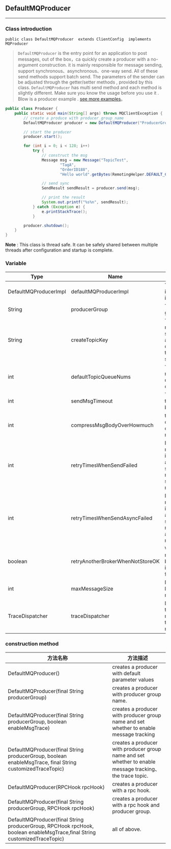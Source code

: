 ## DefaultMQProducer
---
### Class introduction

`public class DefaultMQProducer 
extends ClientConfig 
implements MQProducer`

>`DefaultMQProducer` is the entry point for an application to post messages, out of the box，ca  quickly create a producer with a no-argument construction. it is mainly responsible for message sending, support synchronous、asynchronous、one-way send. All of these send methods support batch send.  The parameters of the sender can be adjusted through the getter/setter methods , provided by this class. `DefaultMQProducer` has multi send method and each method is slightly different. Make  sure you know the usage before you use it . Blow is a producer example . [see more examples](https://github.com/apache/rocketmq/blob/master/example/src/main/java/org/apache/rocketmq/example/)。

``` java 
public class Producer {
    public static void main(String[] args) throws MQClientException {
        // create a produce with producer_group_name
        DefaultMQProducer producer = new DefaultMQProducer("ProducerGroupName");

        // start the producer
        producer.start();

        for (int i = 0; i < 128; i++)
            try {
            	// construct the msg
                Message msg = new Message("TopicTest",
                        "TagA",
                        "OrderID188",
                        "Hello world".getBytes(RemotingHelper.DEFAULT_CHARSET));

                // send sync
                SendResult sendResult = producer.send(msg);

                // print the result
                System.out.printf("%s%n", sendResult);
            } catch (Exception e) {
                e.printStackTrace();
            }

        producer.shutdown();
    }
}
```

**Note** : This class is thread safe. It can be safely shared between multiple threads after configuration and startup is complete.

###  Variable 

|Type|Name| description                                                  |
|------|-------|-------|
|DefaultMQProducerImpl|defaultMQProducerImpl|The producer's internal default implementation|
|String|producerGroup|The producer's group|
|String|createTopicKey| Topics that do not exist on the server are automatically created when the message is sent |
|int|defaultTopicQueueNums|The default number of queues to create a topic|
|int|sendMsgTimeout|The timeout for the message to be sent|
|int|compressMsgBodyOverHowmuch|the threshold of the compress of  message body|
|int|retryTimesWhenSendFailed|Maximum number of internal attempts to send a message in synchronous mode|
|int|retryTimesWhenSendAsyncFailed|Maximum number of internal attempts to send a message in asynchronous mode|
|boolean|retryAnotherBrokerWhenNotStoreOK|Whether to retry another broker if an internal send fails|
|int|maxMessageSize| Maximum length of message                                    |
|TraceDispatcher|traceDispatcher| Message trackers. Use rcpHook to track messages              |

### construction method 

|方法名称|方法描述|
|-------|------------|
|DefaultMQProducer()| creates a producer with default parameter values             |
|DefaultMQProducer(final String producerGroup)| creates a producer with producer group name.                 |
|DefaultMQProducer(final String producerGroup, boolean enableMsgTrace)|creates a producer with producer group name and set whether to enable message tracking|
|DefaultMQProducer(final String producerGroup, boolean enableMsgTrace, final String customizedTraceTopic)|creates a producer with producer group name and set whether to enable message tracking、the trace topic.|
|DefaultMQProducer(RPCHook rpcHook)|creates a producer with  a rpc hook.|
|DefaultMQProducer(final String producerGroup, RPCHook rpcHook)|creates a producer with  a rpc hook and producer group.|
|DefaultMQProducer(final String producerGroup, RPCHook rpcHook, boolean enableMsgTrace,final String customizedTraceTopic)|all of above.|

